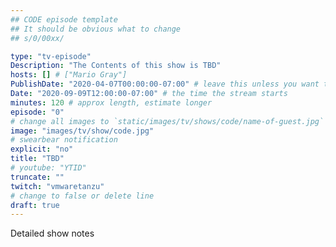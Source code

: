 ```yaml
---
## CODE episode template
## It should be obvious what to change
## s/0/00xx/

type: "tv-episode"
Description: "The Contents of this show is TBD"
hosts: [] # ["Mario Gray"]
PublishDate: "2020-04-07T00:00:00-07:00" # leave this unless you want to schedule far ahead
Date: "2020-09-09T12:00:00-07:00" # the time the stream starts
minutes: 120 # approx length, estimate longer
episode: "0"
# change all images to `static/images/tv/shows/code/name-of-guest.jpg` when created.
image: "images/tv/show/code.jpg"
# swearbear notification
explicit: "no"
title: "TBD"
# youtube: "YTID"
truncate: ""
twitch: "vmwaretanzu"
# change to false or delete line
draft: true
---
```


Detailed show notes
